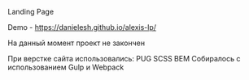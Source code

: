 Landing Page

Demo - https://danielesh.github.io/alexis-lp/

На данный момент проект не закончен

При верстке сайта использовались:
PUG
SCSS
BEM
Собиралось с использованием Gulp и Webpack
